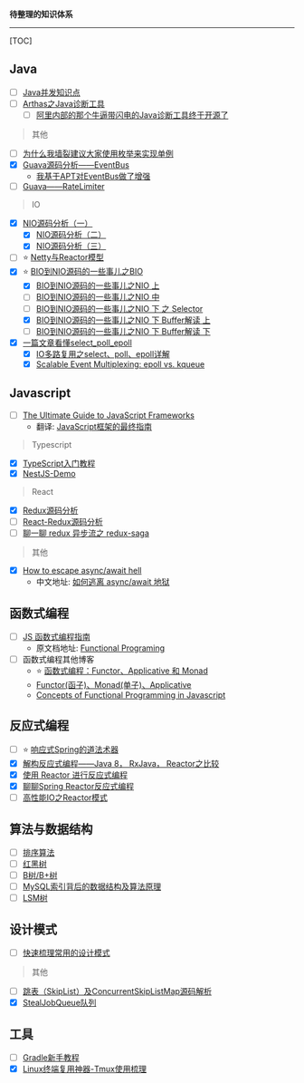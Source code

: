 **待整理的知识体系**

---

[TOC]

## Java

* [ ] [Java并发知识点](https://github.com/CL0610/Java-concurrency)
* [ ] [Arthas之Java诊断工具](https://juejin.im/post/5c1c533df265da610e800e5a?utm_source=gold_browser_extension)
    * [ ] [阿里内部的那个牛逼带闪电的Java诊断工具终于开源了](https://juejin.im/post/5c24b5756fb9a049f23cd0b7?utm_source=gold_browser_extension)

> 其他

* [ ] [为什么我墙裂建议大家使用枚举来实现单例](https://juejin.im/post/5b285d236fb9a00e9b39fdd2?utm_source=gold_browser_extension)
* [x] [Guava源码分析——EventBus](https://juejin.im/post/5b61c852e51d451956055476?utm_source=gold_browser_extension)
    * [我基于APT对EventBus做了增强](https://github.com/IceMimosa/EventBus)
* [ ] [Guava——RateLimiter](http://ifeve.com/guava-ratelimiter/)

> IO

* [x] [NIO源码分析（一）](https://www.jianshu.com/p/4ad93f696fb2)
    * [x] [NIO源码分析（二）](https://www.jianshu.com/p/997cd57da597)
    * [x] [NIO源码分析（三）](https://www.jianshu.com/p/2730a9a02a09)
* [ ] ⭐ [Netty与Reactor模型](https://juejin.im/post/5c492656e51d451d200e4ebf?utm_source=gold_browser_extension)
* [x] ⭐ [BIO到NIO源码的一些事儿之BIO](https://juejin.im/post/5c2cc075f265da611037298e)
    * [x] [BIO到NIO源码的一些事儿之NIO 上](https://juejin.im/post/5c2e23156fb9a049ff4e4009)
    * [ ] [BIO到NIO源码的一些事儿之NIO 中](https://juejin.im/post/5c34d1dd6fb9a049c84fa2ce)
    * [ ] [BIO到NIO源码的一些事儿之NIO 下 之 Selector](https://juejin.im/post/5c3a01d851882525c55fad36)
    * [x] [BIO到NIO源码的一些事儿之NIO 下 Buffer解读 上](https://juejin.im/post/5c4738c151882525c638144e)
    * [ ] [BIO到NIO源码的一些事儿之NIO 下 Buffer解读 下](https://juejin.im/post/5c653140518825625e4abfc6)
* [x] [一篇文章看懂select_poll_epoll](https://blog.csdn.net/darmao/article/details/78306200)
    * [x] [IO多路复用之select、poll、epoll详解](https://www.cnblogs.com/jeakeven/p/5435916.html)
    * [x] [Scalable Event Multiplexing: epoll vs. kqueue](https://people.eecs.berkeley.edu/~sangjin/2012/12/21/epoll-vs-kqueue.html)

## Javascript

* [ ] [The Ultimate Guide to JavaScript Frameworks](https://jsreport.io/the-ultimate-guide-to-javascript-frameworks/)
    * 翻译: [JavaScript框架的最终指南](https://www.cnblogs.com/jtjds/p/9516152.html)

> Typescript

* [x] [TypeScript入门教程](https://ts.xcatliu.com/)
* [x] [NestJS-Demo](https://github.com/IceMimosa/nest-example)

> React

* [x] [Redux源码分析](https://www.cnblogs.com/createGod/p/9051166.html)
* [ ] [React-Redux源码分析](https://www.cnblogs.com/createGod/p/9077618.html)
* [ ] [聊一聊 redux 异步流之 redux-saga](https://www.jianshu.com/p/e84493c7af35)

> 其他

* [x] [How to escape async/await hell](https://medium.freecodecamp.org/avoiding-the-async-await-hell-c77a0fb71c4c)
    * 中文地址: [如何逃离 async/await 地狱](https://juejin.im/post/5aefbb48f265da0b9b073c40)

## 函数式编程

* [ ] [JS 函数式编程指南](https://llh911001.gitbooks.io/mostly-adequate-guide-chinese/content/)
    * 原文档地址: [Functional Programing](https://mostly-adequate.gitbooks.io/mostly-adequate-guide/)
* [ ] 函数式编程其他博客
    * ⭐ [函数式编程：Functor、Applicative 和 Monad](http://www.cocoachina.com/ios/20151116/14117.html)
    * [Functor(函子)、Monad(单子)、Applicative](https://www.jianshu.com/p/001ff0dd3c30)
    * [Concepts of Functional Programming in Javascript](https://medium.com/the-renaissance-developer/concepts-of-functional-programming-in-javascript-6bc84220d2aa)

## 反应式编程

* [ ] ⭐ [响应式Spring的道法术器](http://blog.51cto.com/liukang/2090163)
* [x] [解构反应式编程——Java 8， RxJava， Reactor之比较](https://juejin.im/entry/5af543c46fb9a07ac85a775c)
* [x] [使用 Reactor 进行反应式编程](https://www.ibm.com/developerworks/cn/java/j-cn-with-reactor-response-encode/index.html?lnk=hmhm)
* [x] [聊聊Spring Reactor反应式编程](https://juejin.im/post/5b3a22a16fb9a024db5ff13e)
* [ ] [高性能IO之Reactor模式](http://www.cnblogs.com/doit8791/p/7461479.html)

## 算法与数据结构

* [ ] [排序算法](https://mp.weixin.qq.com/s/IARShW-67PbcQd6AKMeAsw)
* [ ] [红黑树](http://www.cnblogs.com/yangecnu/p/Introduce-Red-Black-Tree.html)
* [ ] [B树/B+树](https://www.cnblogs.com/vincently/p/4526560.html)
* [ ] [MySQL索引背后的数据结构及算法原理](http://blog.codinglabs.org/articles/theory-of-mysql-index.html)
* [ ] [LSM树]()

## 设计模式

* [ ] [快速梳理常用的设计模式](https://juejin.im/post/5c74e024f265da2d8b634caf)

> 其他

* [ ] [跳表（SkipList）及ConcurrentSkipListMap源码解析](https://blog.csdn.net/sunxianghuang/article/details/52221913)
* [x] [StealJobQueue队列](http://patamon.me/icemimosa/HBase/Hbase%E6%BA%90%E7%A0%8110_%E6%8F%92%E6%9B%B2StealJobQueue/)

## 工具

* [ ] [Gradle新手教程](https://testerhome.com/topics/1867)
* [x] [Linux终端复用神器-Tmux使用梳理](http://www.cnblogs.com/kevingrace/p/6496899.html)